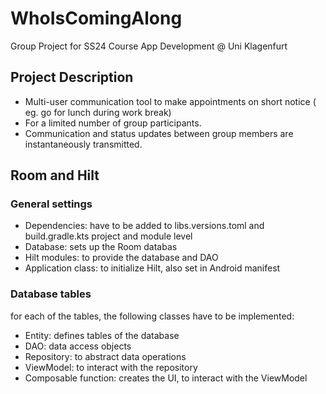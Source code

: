 # WhoIsComingAlong 

Group Project for SS24 Course App Development @ Uni Klagenfurt  

## Project Description

- Multi-user communication tool to make appointments on short notice 
( eg. go for lunch during work break)
- For a limited number of group participants. 
- Communication and status updates between group members are instantaneously transmitted.

## Room and Hilt
### General settings
- Dependencies: have to be added to libs.versions.toml and build.gradle.kts project and module level
- Database: sets up the Room databas
- Hilt modules: to provide the database and DAO
- Application class: to initialize Hilt, also set in Android manifest
### Database tables
for each of the tables, the following classes have to be implemented:
- Entity: defines tables of the database
- DAO: data access objects
- Repository: to abstract data operations
- ViewModel: to interact with the repository
- Composable function: creates the UI, to interact with the ViewModel

